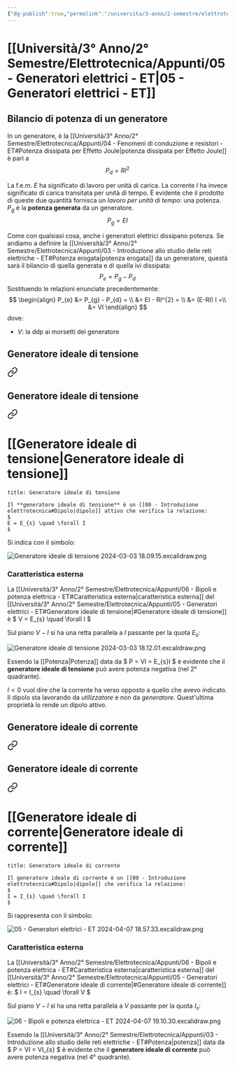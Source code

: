 ```yaml
---
{"dg-publish":true,"permalink":"/universita/3-anno/2-semestre/elettrotecnica/appunti/05-generatori-elettrici-et/"}
---
```


# [[Università/3° Anno/2° Semestre/Elettrotecnica/Appunti/05 - Generatori elettrici - ET\|05 - Generatori elettrici - ET]]

## Bilancio di potenza di un generatore

In un generatore, è la [[Università/3° Anno/2° Semestre/Elettrotecnica/Appunti/04 - Fenomeni di conduzione e resistori - ET#Potenza dissipata per Effetto Joule\|potenza dissipata per Effetto Joule]] è pari a
$$
P_{d} = RI^{2}
$$

La f.e.m. $E$ ha significato di lavoro per unità di carica. La corrente $I$ ha invece significato di carica transitata per unità di tempo. È evidente che il prodotto di queste due quantità fornisca un *lavoro per unità di tempo*: una potenza. $P_{g}$ è la **potenza generata** da un generatore.
$$
P_{g} = EI
$$

Come con qualsiasi cosa, anche i generatori elettrici dissipano potenza. Se andiamo a definire la [[Università/3° Anno/2° Semestre/Elettrotecnica/Appunti/03 - Introduzione allo studio delle reti elettriche - ET#Potenza erogata\|potenza erogata]] da un generatore, questà sarà il bilancio di quella generata e di quella ivi dissipata:
$$
P_{e} = P_{g} - P_{d}
$$
Sostituendo le relazioni enunciate precedentemente:
$$
\begin{align}
P_{e} &= P_{g} - P_{d} = \\
&= EI - RI^{2} = \\
&= (E-RI) I =\\
&= VI
\end{align}
$$
dove:
- $V:$ la ddp ai morsetti del generatore





## Generatore ideale di tensione


<div class="transclusion internal-embed is-loaded"><a class="markdown-embed-link" href="/universita/3-anno/2-semestre/elettrotecnica/appunti/06-bipoli-e-potenza-elettrica-et/#generatore-ideale-di-tensione" aria-label="Open link"><svg xmlns="http://www.w3.org/2000/svg" width="24" height="24" viewBox="0 0 24 24" fill="none" stroke="currentColor" stroke-width="2" stroke-linecap="round" stroke-linejoin="round" class="svg-icon lucide-link"><path d="M10 13a5 5 0 0 0 7.54.54l3-3a5 5 0 0 0-7.07-7.07l-1.72 1.71"></path><path d="M14 11a5 5 0 0 0-7.54-.54l-3 3a5 5 0 0 0 7.07 7.07l1.71-1.71"></path></svg></a><div class="markdown-embed">



## Generatore ideale di tensione


<div class="transclusion internal-embed is-loaded"><a class="markdown-embed-link" href="/generatore-ideale-di-tensione/" aria-label="Open link"><svg xmlns="http://www.w3.org/2000/svg" width="24" height="24" viewBox="0 0 24 24" fill="none" stroke="currentColor" stroke-width="2" stroke-linecap="round" stroke-linejoin="round" class="svg-icon lucide-link"><path d="M10 13a5 5 0 0 0 7.54.54l3-3a5 5 0 0 0-7.07-7.07l-1.72 1.71"></path><path d="M14 11a5 5 0 0 0-7.54-.54l-3 3a5 5 0 0 0 7.07 7.07l1.71-1.71"></path></svg></a><div class="markdown-embed">




# [[Generatore ideale di tensione\|Generatore ideale di tensione]]


```ad-Definizione
title: Generatore ideale di tensione

Il **generatore ideale di tensione** è un [[00 - Introduzione elettrotecnica#Dipolo|dipolo]] attivo che verifica la relazione:
$
E = E_{s} \quad \forall I
$

```

Si indica con il simbolo:

![Generatore ideale di tensione 2024-03-03 18.09.15.excalidraw.png](/img/user/Excalidraw/Generatore%20ideale%20di%20tensione%202024-03-03%2018.09.15.excalidraw.png)


### Caratteristica esterna

La [[Università/3° Anno/2° Semestre/Elettrotecnica/Appunti/06 - Bipoli e potenza elettrica - ET#Caratteristica esterna\|caratteristica esterna]] del [[Università/3° Anno/2° Semestre/Elettrotecnica/Appunti/05 - Generatori elettrici - ET#Generatore ideale di tensione\|#Generatore ideale di tensione]] è
$
V = E_{s} \quad \forall I
$

Sul piano $V-I$ si ha una retta parallela a $I$ passante per la quota $E_{s}$:

![Generatore ideale di tensione 2024-03-03 18.12.01.excalidraw.png](/img/user/Excalidraw/Generatore%20ideale%20di%20tensione%202024-03-03%2018.12.01.excalidraw.png)


Essendo la [[Potenza\|Potenza]] data da
$
P = VI = E_{s}I
$
è evidente che il **generatore ideale di tensione** può avere potenza negativa (nel 2° quadrante).

$I < 0$ vuol dire che la corrente ha verso opposto a quello che avevo indicato. Il dipolo sta lavorando da *utilizzatore* e non da *generatore*.
Quest'ultima proprietà lo rende un dipolo attivo.



</div></div>



</div></div>


## Generatore ideale di corrente


<div class="transclusion internal-embed is-loaded"><a class="markdown-embed-link" href="/universita/3-anno/2-semestre/elettrotecnica/appunti/06-bipoli-e-potenza-elettrica-et/#generatore-ideale-di-corrente" aria-label="Open link"><svg xmlns="http://www.w3.org/2000/svg" width="24" height="24" viewBox="0 0 24 24" fill="none" stroke="currentColor" stroke-width="2" stroke-linecap="round" stroke-linejoin="round" class="svg-icon lucide-link"><path d="M10 13a5 5 0 0 0 7.54.54l3-3a5 5 0 0 0-7.07-7.07l-1.72 1.71"></path><path d="M14 11a5 5 0 0 0-7.54-.54l-3 3a5 5 0 0 0 7.07 7.07l1.71-1.71"></path></svg></a><div class="markdown-embed">



## Generatore ideale di corrente


<div class="transclusion internal-embed is-loaded"><a class="markdown-embed-link" href="/generatore-ideale-di-corrente/" aria-label="Open link"><svg xmlns="http://www.w3.org/2000/svg" width="24" height="24" viewBox="0 0 24 24" fill="none" stroke="currentColor" stroke-width="2" stroke-linecap="round" stroke-linejoin="round" class="svg-icon lucide-link"><path d="M10 13a5 5 0 0 0 7.54.54l3-3a5 5 0 0 0-7.07-7.07l-1.72 1.71"></path><path d="M14 11a5 5 0 0 0-7.54-.54l-3 3a5 5 0 0 0 7.07 7.07l1.71-1.71"></path></svg></a><div class="markdown-embed">




# [[Generatore ideale di corrente\|Generatore ideale di corrente]]


```ad-Definizione
title: Generatore ideale di corrente

Il generatore ideale di corrente è un [[00 - Introduzione elettrotecnica#Dipolo|dipolo]] che verifica la relazione:
$
I = I_{s} \quad \forall I
$

```

Si rappresenta con il simbolo:

![05 - Generatori elettrici - ET 2024-04-07 18.57.33.excalidraw.png](/img/user/Excalidraw/05%20-%20Generatori%20elettrici%20-%20ET%202024-04-07%2018.57.33.excalidraw.png)


### Caratteristica esterna

La [[Università/3° Anno/2° Semestre/Elettrotecnica/Appunti/06 - Bipoli e potenza elettrica - ET#Caratteristica esterna\|caratteristica esterna]] del [[Università/3° Anno/2° Semestre/Elettrotecnica/Appunti/05 - Generatori elettrici - ET#Generatore ideale di corrente\|#Generatore ideale di corrente]] è:
$
I = I_{s} \quad \forall V
$

Sul piano $V-I$ si ha una retta parallela a $V$ passante per la quota $I_{s}$:

![06 - Bipoli e potenza elettrica - ET 2024-04-07 19.10.30.excalidraw.png](/img/user/Excalidraw/06%20-%20Bipoli%20e%20potenza%20elettrica%20-%20ET%202024-04-07%2019.10.30.excalidraw.png)


Essendo la [[Università/3° Anno/2° Semestre/Elettrotecnica/Appunti/03 - Introduzione allo studio delle reti elettriche - ET#Potenza\|potenza]] data da
$
P = VI = VI_{s}
$
è evidente che il **generatore ideale di corrente** può avere potenza negativa (nel 4° quadrante).


</div></div>



</div></div>





